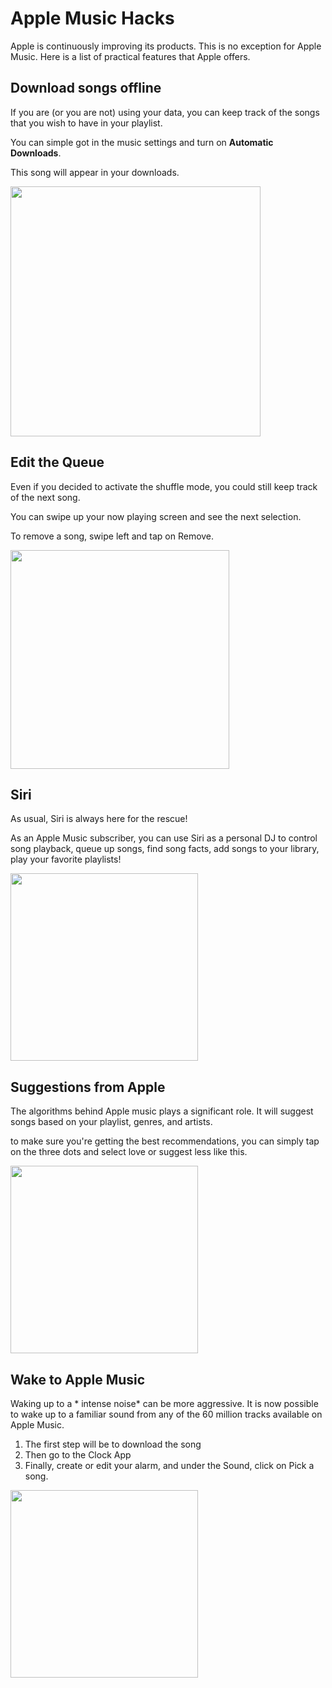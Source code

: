 
# Apple Music Hacks

Apple is continuously improving its products. This is no exception for Apple Music. Here is a list of practical features that Apple offers.

## Download songs offline

If you are (or you are not) using your data, you can keep track of the songs that you wish to have in your playlist. 

You can simple got in the music settings and turn on **Automatic Downloads**.

This song will appear in your downloads. 

<img src="https://i.pcmag.com/imagery/lineupitems/008anYFtN2d4QX2Hb3PTMdt.1577669952.fit_lim.fit_lim.size_800x99999.png" width="400">

## Edit the Queue

Even if you decided to activate the shuffle mode, you could still keep track of the next song. 

You can swipe up your now playing screen and see the next selection. 

To remove a song, swipe left and tap on Remove.

<img src="https://9to5mac.com/wp-content/uploads/sites/6/2019/02/45CDE962-7C27-40C4-9959-862788604FB0.png" width="350">

## Siri 

As usual, Siri is always here for the rescue! 

As an Apple Music subscriber, you can use Siri as a personal DJ to control song playback, queue up songs, find song facts, add songs to your library, play your favorite playlists!

<img src="https://www.iphonetricks.org/wp-content/uploads/2020/04/How-to-ask-Siri-for-a-song-if-you-only-know-some-lyrics.jpg" width="300">

## Suggestions from Apple

The algorithms behind Apple music plays a significant role. It will suggest songs based on your playlist, genres, and artists. 

to make sure you're getting the best recommendations, you can simply tap on the three dots and select love or suggest less like this. 

<img src="https://i.pcmag.com/imagery/lineupitems/02MKXSuvUZZLmXD43Vs2g2k.1577669900.fit_lim.fit_lim.size_800x99999.png" width="300">

## Wake to Apple Music

Waking up to a * intense noise* can be more aggressive. It is now possible to wake up to a familiar sound from any of the 60 million tracks available on Apple Music.  

1. The first step will be to download the song 
2. Then go to the Clock App
3. Finally, create or edit your alarm, and under the Sound, click on Pick a song.

<img src="https://i.pcmag.com/imagery/lineupitems/05Od6dtvfEry7yDKPnv8M4h.1577669866.fit_lim.fit_lim.size_800x99999.png" width="300">
